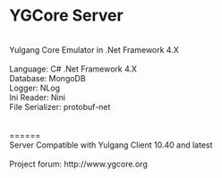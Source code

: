 YGCore Server
======
<br/>
Yulgang Core Emulator in .Net Framework 4.X<br/>
<br/>
Language: C# .Net Framework 4.X<br/>
Database: MongoDB<br/>
Logger: NLog<br/>
Ini Reader: Nini<br/>
File Serializer: protobuf-net<br/>
<br/>
<br/>
======
<br/>
Server Compatible with Yulgang Client 10.40 and latest<br/>
<br/>
Project forum: http://www.ygcore.org

